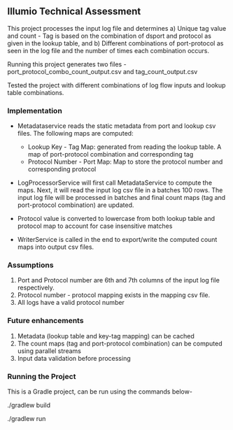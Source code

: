 ## Illumio Technical Assessment
This project processes the input log file and determines a) Unique tag value and count - Tag is based on the combination of dsport and protocol as given in the lookup table, and b) Different combinations of port-protocol as seen in the log file and the number of times each combination occurs.

Running this project generates two files - port_protocol_combo_count_output.csv and tag_count_output.csv

Tested the project with different combinations of log flow inputs and lookup table combinations.

### Implementation
- Metadataservice reads the static metadata from port and lookup csv files. The following maps are computed:
  - Lookup Key - Tag Map: generated from reading the lookup table. A map of port-protocol combination and corresponding tag
  - Protocol Number - Port Map: Map to store the protocol number and corresponding protocol

- LogProcessorService will first call MetadataService to compute the maps. Next, it will read the input log csv file in a batches 100 rows. The input log file will be processed in batches and final count maps (tag and port-protocol combination) are updated.
- Protocol value is converted to lowercase from both lookup table and protocol map to account for case insensitive matches

- WriterService is called in the end to export/write the computed count maps into output csv files.


### Assumptions
   1. Port and Protocol number are 6th and 7th columns of the input log file respectively.
   2. Protocol number - protocol mapping exists in the mapping csv file. 
   3. All logs have a valid protocol number


### Future enhancements
   1. Metadata (lookup table and key-tag mapping) can be cached
   2. The count maps (tag and port-protocol combination) can be computed using parallel streams
   3. Input data validation before processing 

### Running the Project
This is a Gradle project, can be run using the commands below-

./gradlew build 

./gradlew run